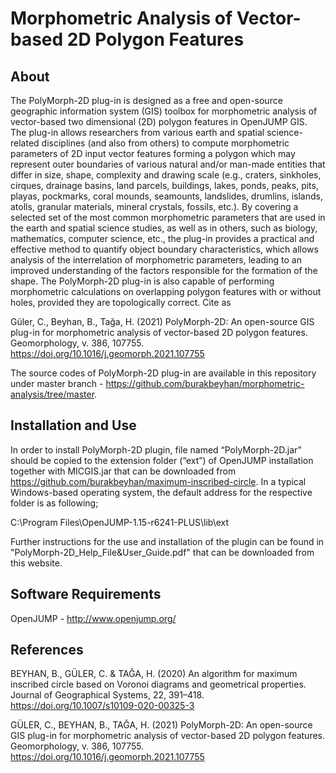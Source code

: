 # Morphometric Analysis of Vector-based 2D Polygon Features

## About

The PolyMorph-2D plug-in is designed as a free and open-source geographic information system (GIS) toolbox for morphometric analysis of vector-based two dimensional (2D) polygon features in OpenJUMP GIS. The plug-in allows researchers from various earth and spatial science-related disciplines (and also from others) to compute morphometric parameters of 2D input vector features forming a polygon which may represent outer boundaries of various natural and/or man-made entities that differ in size, shape, complexity and drawing scale (e.g., craters, sinkholes, cirques, drainage basins, land parcels, buildings, lakes, ponds, peaks, pits, playas, pockmarks, coral mounds, seamounts, landslides, drumlins, islands, atolls, granular materials, mineral crystals, fossils, etc.). By covering a selected set of the most common morphometric parameters that are used in the earth and spatial science studies, as well as in others, such as biology, mathematics, computer science, etc., the plug-in provides a practical and effective method to quantify object boundary characteristics, which allows analysis of the interrelation of morphometric parameters, leading to an improved understanding of the factors responsible for the formation of the shape. The PolyMorph-2D plug-in is also capable of performing morphometric calculations on overlapping polygon features with or without holes, provided they are topologically correct. Cite as

Güler, C., Beyhan, B., Tağa, H. (2021) PolyMorph-2D: An open-source GIS plug-in for morphometric analysis of vector-based 2D polygon features. Geomorphology, v. 386, 107755. https://doi.org/10.1016/j.geomorph.2021.107755

The source codes of PolyMorph-2D plug-in are available in this repository under master branch - https://github.com/burakbeyhan/morphometric-analysis/tree/master.

## Installation and Use

In order to install PolyMorph-2D plugin, file named “PolyMorph-2D.jar” should be copied to the extension folder (“ext”) of OpenJUMP installation together with MICGIS.jar that can be downloaded from https://github.com/burakbeyhan/maximum-inscribed-circle. In a typical Windows-based operating system, the default address for the respective folder is as following;

C:\Program Files\OpenJUMP-1.15-r6241-PLUS\lib\ext

Further instructions for the use and installation of the plugin can be found in "PolyMorph-2D_Help_File&User_Guide.pdf" that can be downloaded from this website.

## Software Requirements

OpenJUMP - http://www.openjump.org/

## References

BEYHAN, B., GÜLER, C. & TAĞA, H. (2020) An algorithm for maximum inscribed circle based on Voronoi diagrams and geometrical properties. Journal of Geographical Systems, 22, 391–418. https://doi.org/10.1007/s10109-020-00325-3

GÜLER, C., BEYHAN, B., TAĞA, H. (2021) PolyMorph-2D: An open-source GIS plug-in for morphometric analysis of vector-based 2D polygon features. Geomorphology, v. 386, 107755. https://doi.org/10.1016/j.geomorph.2021.107755
